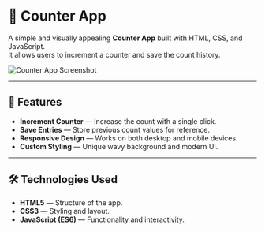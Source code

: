# 🧮 Counter App

A simple and visually appealing **Counter App** built with HTML, CSS, and JavaScript.  
It allows users to increment a counter and save the count history.

![Counter App Screenshot](<img width="934" height="664" alt="image" src="https://github.com/user-attachments/assets/1c76407c-3f11-46d5-8869-642525628c0c" />
) 

---

## 🚀 Features
- **Increment Counter** — Increase the count with a single click.
- **Save Entries** — Store previous count values for reference.
- **Responsive Design** — Works on both desktop and mobile devices.
- **Custom Styling** — Unique wavy background and modern UI.

---

## 🛠️ Technologies Used
- **HTML5** — Structure of the app.
- **CSS3** — Styling and layout.
- **JavaScript (ES6)** — Functionality and interactivity.


